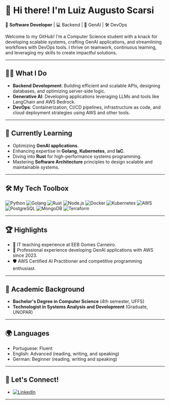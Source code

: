 # 👋 Hi there! I'm Luiz Augusto Scarsi

🚀 **Software Developer** | 💻 Backend | 🤖 GenAI | 🛠️ DevOps  

Welcome to my GitHub! I'm a Computer Science student with a knack for developing scalable systems, crafting GenAI applications, and streamlining workflows with DevOps tools. I thrive on teamwork, continuous learning, and leveraging my skills to create impactful solutions.

---

## 🧑‍💻 What I Do  
- **Backend Development**: Building efficient and scalable APIs, designing databases, and optimizing server-side logic.  
- **Generative AI**: Developing applications leveraging LLMs and tools like LangChain and AWS Bedrock.  
- **DevOps**: Containerization, CI/CD pipelines, infrastructure as code, and cloud deployment strategies using AWS and other tools.  

---

## 🌱 Currently Learning  
- Optimizing **GenAI applications**.  
- Enhancing expertise in **Golang**, **Kubernetes**, and **IaC**.  
- Diving into **Rust** for high-performance systems programming.  
- Mastering **Software Architecture** principles to design scalable and maintainable systems.  

---

## 🛠️ My Tech Toolbox  
![Python](https://img.shields.io/badge/-Python-3776AB?style=flat-square&logo=python&logoColor=white)
![Golang](https://img.shields.io/badge/-Go-00ADD8?style=flat-square&logo=go&logoColor=white)
![Rust](https://img.shields.io/badge/-Rust-000000?style=flat-square&logo=rust&logoColor=white)
![Node.js](https://img.shields.io/badge/-Node.js-339933?style=flat-square&logo=node.js&logoColor=white)
![Docker](https://img.shields.io/badge/-Docker-2496ED?style=flat-square&logo=docker&logoColor=white)
![Kubernetes](https://img.shields.io/badge/-Kubernetes-326CE5?style=flat-square&logo=kubernetes&logoColor=white)
![AWS](https://img.shields.io/badge/-AWS-232F3E?style=flat-square&logo=amazon-aws&logoColor=white)
![PostgreSQL](https://img.shields.io/badge/-PostgreSQL-336791?style=flat-square&logo=postgresql&logoColor=white)
![MongoDB](https://img.shields.io/badge/-MongoDB-47A248?style=flat-square&logo=mongodb&logoColor=white)
![Terraform](https://img.shields.io/badge/-Terraform-623CE4?style=flat-square&logo=terraform&logoColor=white)

---

## 🏆 Highlights  
- 🏫 IT teaching experience at EEB Gomes Carneiro.  
- 🌟 Professional experience developing GenAI applications with AWS since 2023.  
- 🛡️ AWS Certified AI Practitioner and competitive programming enthusiast.  

---

## 📜 Academic Background  
- **Bachelor's Degree in Computer Science** (4th semester, UFFS)  
- **Technologist in Systems Analysis and Development** (Graduate, UNOPAR)  

---

## 🌍 Languages  
- Portuguese: Fluent
- English: Advanced (reading, writing, and speaking)
- German: Beginner (reading, writing and speaking)

---

## 💬 Let's Connect!  
- [![LinkedIn](https://img.shields.io/badge/-LinkedIn-0A66C2?style=flat-square&logo=linkedin&logoColor=white)](https://www.linkedin.com/in/luiz-augusto-scarsi/)  

---
